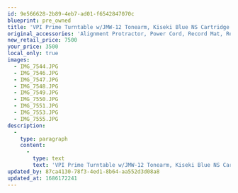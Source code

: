 ```yaml
---
id: 9e566628-2b89-4eb7-ad01-f6542847070c
blueprint: pre_owned
title: 'VPI Prime Turntable w/JMW-12 Tonearm, Kiseki Blue NS Cartridge and Custom Dust Cover'
original_accessories: 'Alignment Protractor, Power Cord, Record Mat, Record Weight'
new_retail_price: 7500
your_price: 3500
local_only: true
images:
  - IMG_7544.JPG
  - IMG_7546.JPG
  - IMG_7547.JPG
  - IMG_7548.JPG
  - IMG_7549.JPG
  - IMG_7550.JPG
  - IMG_7551.JPG
  - IMG_7553.JPG
  - IMG_7555.JPG
description:
  -
    type: paragraph
    content:
      -
        type: text
        text: 'VPI Prime Turntable w/JMW-12 Tonearm, Kiseki Blue NS Cartridge and Custom Dust Cover. Table is in excellent condition and only shows a couple of very small scuffs. Comes with aftermarket platter mat and record weight as well as a custom (hinged) dust cover. The Kiseki cartridge is a very well regarded low output moving coil design '
updated_by: 87ca4130-78f3-4ed1-8b64-aa552d3d08a8
updated_at: 1686172241
---
```

